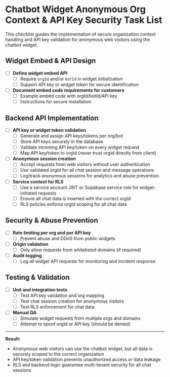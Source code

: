 # Chatbot Widget Anonymous Org Context & API Key Security Task List

This checklist guides the implementation of secure organization context handling and API key validation for anonymous web visitors using the chatbot widget.

## Widget Embed & API Design
- [ ] **Define widget embed API**
    - [ ] Require `orgId` and/or `botId` in widget initialization
    - [ ] Support API key or widget token for secure identification
- [ ] **Document embed code requirements for customers**
    - [ ] Example embed code with orgId/botId/API key
    - [ ] Instructions for secure installation

## Backend API Implementation
- [ ] **API key or widget token validation**
    - [ ] Generate and assign API keys/tokens per org/bot
    - [ ] Store API keys securely in the database
    - [ ] Validate incoming API key/token on every widget request
    - [ ] Map API key/token to orgId (never trust orgId directly from client)
- [ ] **Anonymous session creation**
    - [ ] Accept requests from web visitors without user authentication
    - [ ] Use validated orgId for all chat session and message operations
    - [ ] Log/track anonymous sessions for analytics and abuse prevention
- [ ] **Service context for RLS**
    - [ ] Use a service account JWT or Supabase service role for widget-initiated requests
    - [ ] Ensure all chat data is inserted with the correct orgId
    - [ ] RLS policies enforce orgId scoping for all chat data

## Security & Abuse Prevention
- [ ] **Rate limiting per org and per API key**
    - [ ] Prevent abuse and DDoS from public widgets
- [ ] **Origin validation**
    - [ ] Only allow requests from whitelisted domains (if required)
- [ ] **Audit logging**
    - [ ] Log all widget API requests for monitoring and incident response

## Testing & Validation
- [ ] **Unit and integration tests**
    - [ ] Test API key validation and org mapping
    - [ ] Test chat session creation for anonymous visitors
    - [ ] Test RLS enforcement for chat data
- [ ] **Manual QA**
    - [ ] Simulate widget requests from multiple orgs and domains
    - [ ] Attempt to spoof orgId or API key (should be denied)

---

**Result:**
- Anonymous web visitors can use the chatbot widget, but all data is securely scoped to the correct organization
- API key/token validation prevents unauthorized access or data leakage
- RLS and backend logic guarantee multi-tenant security for all chat sessions 